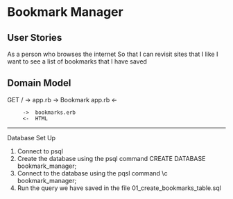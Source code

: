 Bookmark Manager
================

User Stories
------------

As a person who browses the internet
So that I can revisit sites that I like
I want to see a list of bookmarks that I have saved


Domain Model
------------

 GET /   ->   app.rb   ->  Bookmark
              app.rb   <-

         ->  bookmarks.erb  
         <-  HTML
-------------------------
Database Set Up
1. Connect to psql
2. Create the database using the psql command CREATE DATABASE bookmark_manager;
3. Connect to the database using the pqsl command \c bookmark_manager;
4. Run the query we have saved in the file 01_create_bookmarks_table.sql

